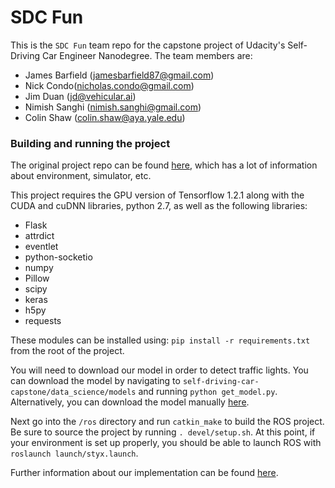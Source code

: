 # SDC Fun

This is the `SDC Fun` team repo for the capstone project of Udacity's Self-Driving Car Engineer Nanodegree. The team members are:

 * James Barfield (jamesbarfield87@gmail.com)
 * Nick Condo(nicholas.condo@gmail.com)
 * Jim Duan (jd@vehicular.ai)
 * Nimish Sanghi (nimish.sanghi@gmail.com)
 * Colin Shaw (colin.shaw@aya.yale.edu)

### Building and running the project

The original project repo can be found [here](https://github.com/udacity/CarND-Capstone),
which has a lot of information about environment, simulator, etc.

This project requires the GPU version of Tensorflow 1.2.1 along with the CUDA and cuDNN libraries, python 2.7, as well as the following libraries:

  * Flask
  * attrdict
  * eventlet
  * python-socketio
  * numpy
  * Pillow
  * scipy
  * keras
  * h5py
  * requests

These modules can be installed using: `pip install -r requirements.txt` from the root of the project.  

You will need to download our model in order to detect traffic lights. You can download the model by navigating to `self-driving-car-capstone/data_science/models` and running `python get_model.py`.
Alternatively, you can download the model manually [here](https://drive.google.com/open?id=0B1TNQWukG_RDQ2JXUGdYQTlsSzA).

Next go into the `/ros` directory and run `catkin_make` to build the ROS project. Be sure to source the project by running `. devel/setup.sh`.  At this point, if your environment is set up properly, you should be able to launch ROS with `roslaunch launch/styx.launch`.

Further information about our implementation can be found [here](docs/ProjectSummary.pdf).
